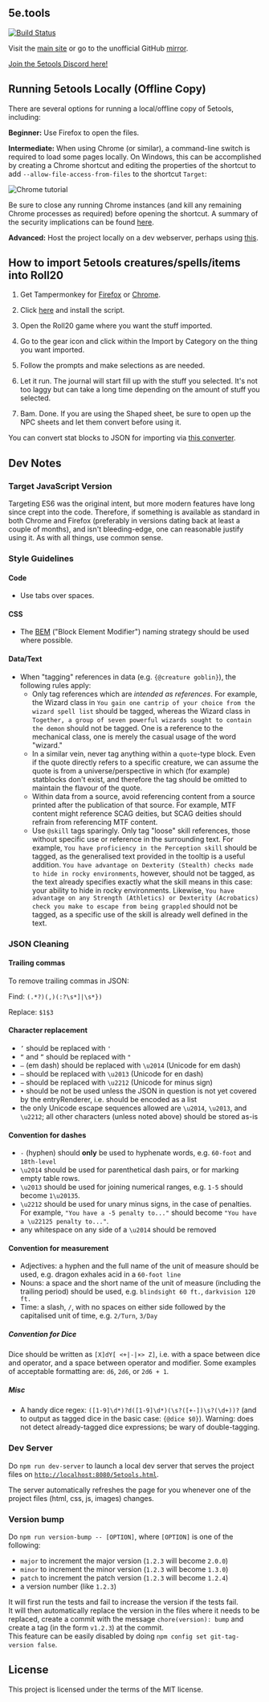 ## 5e.tools

[![Build Status](https://ci.develop.5etools.com/api/badges/5eTools/5etoolsR20/status.svg)](https://ci.develop.5etools.com/5eTools/5etoolsR20)

Visit the [main site](https://5e.tools/5etools.html) or go to the unofficial GitHub [mirror](5etools.html).

[Join the 5etools Discord here!](https://discord.gg/AzyBjtQ)

## Running 5etools Locally (Offline Copy)
There are several options for running a local/offline copy of 5etools, including:

**Beginner:** Use Firefox to open the files.

**Intermediate:** When using Chrome (or similar), a command-line switch is required to load some pages locally. On Windows, this can be accomplished by creating a Chrome shortcut and editing the properties of the shortcut to add `--allow-file-access-from-files` to the shortcut `Target`:

![Chrome tutorial](https://raw.githubusercontent.com/TheGiddyLimit/TheGiddyLimit.github.io/master/chrome-tutorial.png "Chrome tutorial")

Be sure to close any running Chrome instances (and kill any remaining Chrome processes as required) before opening the shortcut. A summary of the security implications can be found [here](https://superuser.com/a/873527).
 
**Advanced:** Host the project locally on a dev webserver, perhaps using [this](https://github.com/cortesi/devd).

## How to import 5etools creatures/spells/items into Roll20
1. Get Tampermonkey for [Firefox](https://tampermonkey.net/?ext=dhdg&browser=firefox) or [Chrome](https://tampermonkey.net/).

2. Click [here](https://get.5e.tools/script/betteR20-5etools.user.js) and install the script.

3. Open the Roll20 game where you want the stuff imported.

4. Go to the gear icon and click within the Import by Category on the thing you want imported.

5. Follow the prompts and make selections as are needed.

6. Let it run. The journal will start fill up with the stuff you selected. It's not too laggy but can take a long time depending on the amount of stuff you selected.

7. Bam. Done. If you are using the Shaped sheet, be sure to open up the NPC sheets and let them convert before using it.

You can convert stat blocks to JSON for importing via [this converter](converter.html).

## Dev Notes
### Target JavaScript Version
Targeting ES6 was the original intent, but more modern features have long since crept into the code. Therefore, if something is available as standard in both Chrome and Firefox (preferably in versions dating back at least a couple of months), and isn't bleeding-edge, one can reasonable justify using it. As with all things, use common sense.

### Style Guidelines
#### Code
- Use tabs over spaces.

#### CSS
- The [BEM](http://getbem.com/) ("Block Element Modifier") naming strategy should be used where possible.

#### Data/Text
- When "tagging" references in data (e.g. `{@creature goblin}`), the following rules apply:
	- Only tag references which are _intended as references_. For example, the Wizard class in `You gain one cantrip of your choice from the wizard spell list` should be tagged, whereas the Wizard class in `Together, a group of seven powerful wizards sought to contain the demon` should not be tagged. One is a reference to the mechanical class, one is merely the casual usage of the word "wizard." 
	- In a similar vein, never tag anything within a `quote`-type block. Even if the quote directly refers to a specific creature, we can assume the quote is from a universe/perspective in which (for example) statblocks don't exist, and therefore the tag should be omitted to maintain the flavour of the quote.
	- Within data from a source, avoid referencing content from a source printed after the publication of that source. For example, MTF content might reference SCAG deities, but SCAG deities should refrain from referencing MTF content.
	- Use `@skill` tags sparingly. Only tag "loose" skill references, those without specific use or reference in the surrounding text. For example, `You have proficiency in the Perception skill` should be tagged, as the generalised text provided in the tooltip is a useful addition. `You have advantage on Dexterity (Stealth) checks made to hide in rocky environments`, however, should not be tagged, as the text already specifies exactly what the skill means in this case: your ability to hide in rocky environments. Likewise, `You have advantage on any Strength (Athletics) or Dexterity (Acrobatics) check you make to escape from being grappled` should not be tagged, as a specific use of the skill is already well defined in the text.

### JSON Cleaning
#### Trailing commas
To remove trailing commas in JSON:

Find: `(.*?)(,)(:?\s*]|\s*})`

Replace: `$1$3`

#### Character replacement
- `’` should be replaced with `'`
- `“` and `”` should be replaced with `"`
- `—` (em dash) should be replaced with `\u2014` (Unicode for em dash)
- `–` should be replaced with `\u2013` (Unicode for en dash)
- `−` should be replaced with `\u2212` (Unicode for minus sign)
- `•` should be not be used unless the JSON in question is not yet covered by the entryRenderer, i.e. should be encoded as a list
- the only Unicode escape sequences allowed are `\u2014`, `\u2013`, and `\u2212`; all other characters (unless noted above) should be stored as-is

#### Convention for dashes
- `-` (hyphen) should **only** be used to hyphenate words, e.g. `60-foot` and `18th-level`
- `\u2014` should be used for parenthetical dash pairs, or for marking empty table rows.
- `\u2013` should be used for joining numerical ranges, e.g. `1-5` should become `1\u20135`. 
- `\u2212` should be used for unary minus signs, in the case of penalties. For example, `"You have a -5 penalty to..."` should become `"You have a \u22125 penalty to..."`. 
- any whitespace on any side of a `\u2014` should be removed

#### Convention for measurement
- Adjectives: a hyphen and the full name of the unit of measure should be used, e.g. dragon exhales acid in a `60-foot line`
- Nouns: a space and the short name of the unit of measure (including the trailing period) should be used, e.g. `blindsight 60 ft.`, `darkvision 120 ft.`
- Time: a slash, `/`, with no spaces on either side followed by the capitalised unit of time, e.g. `2/Turn`, `3/Day`

##### Convention for Dice
Dice should be written as `[X]dY[ <+|-|×> Z]`, i.e. with a space between dice and operator, and a space between operator and modifier. Some examples of acceptable formatting are: `d6`, `2d6`, or `2d6 + 1`.

##### Misc

- A handy dice regex: `([1-9]\d*)?d([1-9]\d*)(\s?([+-])\s?(\d+))?` (and to output as tagged dice in the basic case: `{@dice $0}`). Warning: does not detect already-tagged dice expressions; be wary of double-tagging.

### Dev Server

Do `npm run dev-server` to launch a local dev server that serves the project files on [`http://localhost:8080/5etools.html`](http://localhost:8080/5etools.html).

The server automatically refreshes the page for you whenever one of the project files (html, css, js, images) changes.

### Version bump

Do `npm run version-bump -- [OPTION]`, where `[OPTION]` is one of the following:

- `major` to increment the major version (`1.2.3` will become `2.0.0`)
- `minor` to increment the minor version (`1.2.3` will become `1.3.0`)
- `patch` to increment the patch version (`1.2.3` will become `1.2.4`)
- a version number (like `1.2.3`)

It will first run the tests and fail to increase the version if the tests fail.  
It will then automatically replace the version in the files where it needs to be replaced, create a commit with the message `chore(version): bump` and create a tag (in the form `v1.2.3`) at the commit.  
This feature can be easily disabled by doing `npm config set git-tag-version false`. 

## License

This project is licensed under the terms of the MIT license.
